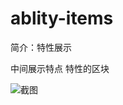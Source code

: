 # ablity-items

简介：特性展示

中间展示特点 特性的区块

![截图](https://img.alicdn.com/tfs/TB1TBcQCgmTBuNjy1XbXXaMrVXa-1683-293.png)
